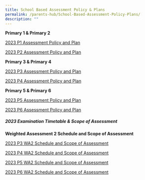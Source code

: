 ```yaml
---
title: School Based Assessment Policy & Plans
permalink: /parents-hub/School-Based-Assessment-Policy-Plans/
description: ""
---
```

**Primary 1 & Primary 2** 

[2023 P1 Assessment Policy and Plan](/files/Parents'%20Hub/School%20Based%20assessment%20policy/2023%20P1%20Assessment%20Policy,%20Plan%20-%20EL,%20MA%20&%20CL.pdf)

[2023 P2 Assessment Policy and Plan](/files/Parents'%20Hub/School%20Based%20assessment%20policy/2023%20P2%20Assessment%20Policy,%20Plan%20-%20EL,%20MA%20&%20CL.pdf)



**Primary 3 & Primary 4**

[2023 P3 Assessment Policy and Plan](/files/Parents'%20Hub/School%20Based%20assessment%20policy/2023%20P3%20Assessment%20Policy,%20Plan,%20WA%20info%20-%20EL,%20MA,%20SC%20&%20CL.pdf)

[2023 P4 Assessment Policy and Plan](/files/Parents'%20Hub/School%20Based%20assessment%20policy/2023%20P4%20Assessment%20Policy,%20Plan,%20WA%20info%20-%20EL,%20MA,%20SC%20&%20CL.pdf)



**Primary 5 & Primary 6**

[2023 P5 Assessment Policy and Plan](/files/Parents'%20Hub/School%20Based%20assessment%20policy/2023%20P5%20Assessment%20Policy,%20Plan,%20WA%20info%20-%20EL,%20MA,%20SC%20&%20CL.pdf)

[2023 P6 Assessment Policy and Plan](/files/Parents'%20Hub/School%20Based%20assessment%20policy/2023%20P6%20Assessment%20Policy,%20Plan,%20WA%20info%20-%20EL,%20MA,%20SC%20&%20CL.pdf)




##### **2023 Examination Timetable & Scope of Assessment**


**Weighted Assessment 2 Schedule and Scope of Assessment**

[2023 P3 WA2 Schedule and Scope of Assessment](/files/Parents'%20Hub/School%20Based%20assessment%20policy/2023%20wa2%20p3%20schedule_and_scope_of_assessment.pdf)

[2023 P4 WA2 Schedule and Scope of Assessment](/files/Parents'%20Hub/School%20Based%20assessment%20policy/2023%20wa2%20p4%20schedule_and_scope_of_assessment.pdf)

[2023 P5 WA2 Schedule and Scope of Assessment](/files/Parents'%20Hub/School%20Based%20assessment%20policy/2023%20wa2%20p5%20schedule_and_scope_of_assessment.pdf)

[2023 P6 WA2 Schedule and Scope of Assessment](/files/Parents'%20Hub/School%20Based%20assessment%20policy/2023%20wa2%20p6%20schedule_and_scope_of_assessment.pdf)